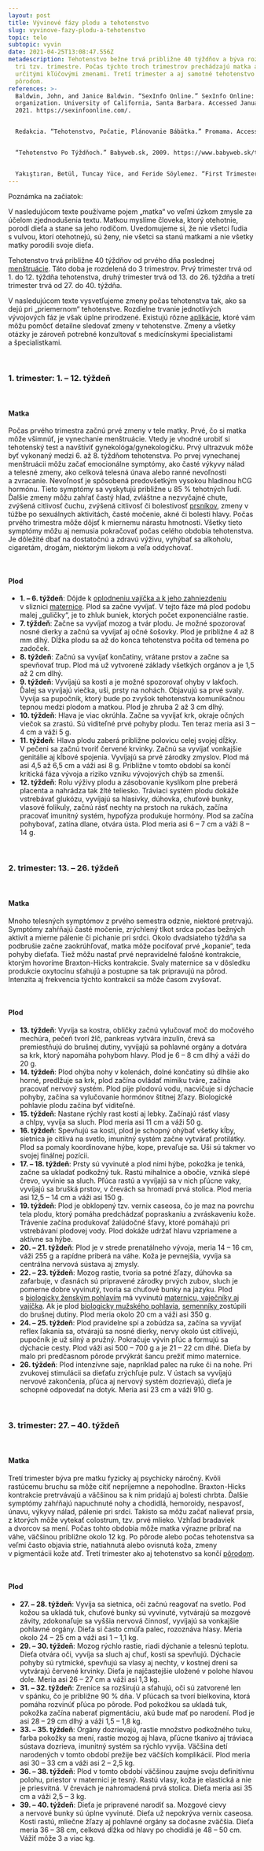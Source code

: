 ```yaml
---
layout: post
title: Vývinové fázy plodu a tehotenstvo
slug: vyvinove-fazy-plodu-a-tehotenstvo
topic: telo
subtopic: vyvin
date: 2021-04-25T13:08:47.556Z
metadescription: Tehotenstvo bežne trvá približne 40 týždňov a býva rozdelené na
  tri tzv. trimestre. Počas týchto troch trimestrov prechádzajú matka aj plod
  určitými kľúčovými zmenami. Tretí trimester a aj samotné tehotenstvo sa končí
  pôrodom.
references: >-
  Baldwin, John, and Janice Baldwin. “SexInfo Online.” SexInfo Online: nonprofit
  organization. University of California, Santa Barbara. Accessed January 1,
  2021. https://sexinfoonline.com/. 


  Redakcia. “Tehotenstvo, Počatie, Plánovanie Bábätka.” Promama. Accessed March 20, 2021. https://www.promama.sk/tehotenstvo/vyhladavanie?kategorie=41. 


  “Tehotenstvo Po Týždňoch.” Babyweb.sk, 2009. https://www.babyweb.sk/tehotenstvo-po-tyzdnoch-13. 


  Yakıştıran, Betül, Tuncay Yüce, and Feride Söylemez. “First Trimester Bleeding and Pregnancy Outcomes: Case-Control Study.” IJWHR. International Journal of Women’s Health and Reproduction Sciences, January 2016. http://www.ijwhr.net/pdf/pdf_IJWHR_133.pdf.
---
```

<div class='notes'>

Poznámka na začiatok:

V nasledujúcom texte používame pojem „matka“ vo veľmi úzkom zmysle za účelom zjednodušenia textu. Matkou myslíme človeka, ktorý otehotnie, porodí dieťa a stane sa jeho rodičom. Uvedomujeme si, že nie všetci ľudia s vulvou, ktorí otehotnejú, sú ženy, nie všetci sa stanú matkami a nie všetky matky porodili svoje dieťa.

</div>

Tehotenstvo trvá približne 40 týždňov od prvého dňa poslednej [menštruácie](/menstruacny-cyklus/). Táto doba je rozdelená do 3 trimestrov. Prvý trimester trvá od 1. do 12. týždňa tehotenstva, druhý trimester trvá od 13. do 26. týždňa a tretí trimester trvá od 27. do 40. týždňa. 

V nasledujúcom texte vysvetľujeme zmeny počas tehotenstva tak, ako sa dejú pri „priemernom“ tehotenstve. Rozdielne trvanie jednotlivých vývojových fáz je však úplne prirodzené. Existujú rôzne [aplikácie](https://www.cosmopolitan.com/sex-love/a17887712/best-pregnancy-tracker-app/), ktoré vám môžu pomôcť detailne sledovať zmeny v tehotenstve. Zmeny a všetky otázky je zároveň potrebné konzultovať s medicínskymi špecialistami a špecialistkami.

<br>

### **1. trimester: 1. – 12. týždeň**

<br>

#### Matka

Počas prvého trimestra začnú prvé zmeny v tele matky. Prvé, čo si matka môže všimnúť, je vynechanie menštruácie. Vtedy je vhodné urobiť si tehotenský test a navštíviť gynekológa/gynekologičku. Prvý ultrazvuk môže byť vykonaný medzi 6. až 8. týždňom tehotenstva. Po prvej vynechanej menštruácii môžu začať emocionálne symptómy, ako časté výkyvy nálad a telesné zmeny, ako celková telesná únava alebo ranné nevoľnosti a zvracanie. Nevoľnosť je spôsobená predovšetkým vysokou hladinou hCG hormónu. Tieto symptómy sa vyskytujú približne u 85 % tehotných ľudí. Ďalšie zmeny môžu zahŕať častý hlad, zvláštne a nezvyčajné chute, zvýšená citlivosť čuchu, zvýšená citlivosť či bolestivosť [prsníkov](/prsia/), zmeny v túžbe po sexuálnych aktivitách, časté močenie, akné či bolesti hlavy. Počas prvého trimestra môže dôjsť k miernemu nárastu hmotnosti. Všetky tieto symptómy môžu aj nemusia pokračovať počas celého obdobia tehotenstva. Je dôležité dbať na dostatočnú a zdravú výživu, vyhýbať sa alkoholu, cigaretám, drogám, niektorým liekom a veľa oddychovať. 

<br>

#### Plod

* **1. – 6. týždeň**: Dôjde k [oplodneniu vajíčka a k jeho zahniezdeniu](/zaciatok-tehotenstva/) v sliznici [maternice](/vnutorne-pohlavne-ustrojenstvo-cloveka-s-vulvou/). Plod sa začne vyvíjať. V tejto fáze má plod podobu malej „guličky“, je to zhluk buniek, ktorých počet exponenciálne rastie.
* **7. týždeň**: Začne sa vyvíjať mozog a tvár plodu. Je možné spozorovať nosné dierky a začnú sa vyvíjať aj očné šošovky. Plod je približne 4 až 8 mm dlhý. Dĺžka plodu sa až do konca tehotenstva počíta od temena po zadoček. 
* **8. týždeň**: Začnú sa vyvíjať končatiny, vrátane prstov a začne sa spevňovať trup. Plod má už vytvorené základy všetkých orgánov a je 1,5 až 2 cm dlhý.
* **9. týždeň**: Vyvíjajú sa kosti a je možné spozorovať ohyby v lakťoch. Ďalej sa vyvíjajú viečka, uši, prsty na nohách. Objavujú sa prvé svaly. Vyvíja sa pupočník, ktorý bude po zvyšok tehotenstva komunikačnou tepnou medzi plodom a matkou. Plod je zhruba 2 až 3 cm dlhý. 
* **10. týždeň**: Hlava je viac okrúhla. Začne sa vyvíjať krk, okraje očných viečok sa zrastú. Sú viditeľné prvé pohyby plodu. Ten teraz meria asi 3 – 4 cm a váži 5 g. 
* **11. týždeň**: Hlava plodu zaberá približne polovicu celej svojej dĺžky. V pečeni sa začnú tvoriť červené krvinky. Začnú sa vyvíjať vonkajšie genitálie aj kĺbové spojenia. Vyvíjajú sa prvé zárodky zmyslov. Plod má asi 4,5 až 6,5 cm a váži asi 8 g. Približne v tomto období sa končí kritická fáza vývoja a riziko vzniku vývojových chýb sa zmenší.
* **12. týždeň**: Rolu výživy plodu a zásobovanie kyslíkom plne preberá placenta a nahrádza tak žlté teliesko. Tráviaci systém plodu dokáže vstrebávať glukózu, vyvíjajú sa hlasivky, dúhovka, chuťové bunky, vlasové folikuly, začnú rásť nechty na prstoch na rukách, začína pracovať imunitný systém, hypofýza produkuje hormóny. Plod sa začína pohybovať, zatína dlane, otvára ústa. Plod meria asi 6 – 7 cm a váži 8 – 14 g.

<br>

### **2. trimester: 13. – 26. týždeň**

<br>

#### Matka

Mnoho telesných symptómov z prvého semestra odznie, niektoré pretrvajú. Symptómy zahŕňajú časté močenie, zrýchlený tlkot srdca počas bežných aktivít a mierne pálenie či pichanie pri srdci. Okolo dvadsiateho týždňa sa podbrušie začne zaokrúhľovať, matka môže pociťovať prvé „kopanie“, teda pohyby dieťaťa. Tiež môžu nastať prvé nepravidelné falošné kontrakcie, ktorým hovoríme Braxton-Hicks kontrakcie. Svaly maternice sa v dôsledku produkcie oxytocínu sťahujú a postupne sa tak pripravujú na pôrod. Intenzita aj frekvencia týchto kontrakcií sa môže časom zvyšovať. 

<br>

#### Plod

* **13. týždeň**: Vyvíja sa kostra, obličky začnú vylučovať moč do močového mechúra, pečeň tvorí žlč, pankreas vytvára inzulín, črevá sa premiestňujú do brušnej dutiny, vyvíjajú sa pohlavné orgány a dotvára sa krk, ktorý napomáha pohybom hlavy. Plod je 6 – 8 cm dlhý a váži do 20 g.
* **14. týždeň**: Plod ohýba nohy v kolenách, dolné končatiny sú dlhšie ako horné, predlžuje sa krk, plod začína ovládať mimiku tváre, začína pracovať nervový systém. Plod pije plodovú vodu, nacvičuje si dýchacie pohyby, začína sa vylučovanie hormónov štítnej žľazy. Biologické pohlavie plodu začína byť viditeľné. 
* **15. týždeň**: Nastane rýchly rast kostí aj lebky. Začínajú rásť vlasy a chlpy, vyvíja sa sluch. Plod meria asi 11 cm a váži 50 g.
* **16. týždeň**: Spevňujú sa kosti, plod je schopný ohýbať všetky kĺby, sietnica je citlivá na svetlo, imunitný systém začne vytvárať protilátky. Plod sa pomaly koordinovane hýbe, kope, prevaľuje sa. Uši sú takmer vo svojej finálnej pozícii.
* **17. – 18. týždeň**: Prsty sú vyvinuté a plod nimi hýbe, pokožka je tenká, začne sa ukladať podkožný tuk. Rastú mihalnice a obočie, vzniká slepé črevo, vyvinie sa sluch. Pľúca rastú a vyvíjajú sa v nich pľúcne vaky, vyvíjajú sa brušká prstov, v črevách sa hromadí prvá stolica. Plod meria asi 12,5 – 14 cm a váži asi 150 g.
* **19. týždeň**: Plod je obklopený tzv. vernix caseosa, čo je maz na povrchu tela plodu, ktorý pomáha predchádzať popraskaniu a zvráskaveniu kože. Trávenie začína produkovať žalúdočné šťavy, ktoré pomáhajú pri vstrebávaní plodovej vody. Plod dokáže udržať hlavu vzpriamene a aktívne sa hýbe. 
* **20. – 21. týždeň**: Plod je v strede prenatálneho vývoja, meria 14 – 16 cm, váži 255 g a rapídne priberá na váhe. Koža je pevnejšia, vyvíja sa centrálna nervová sústava aj zmysly. 
* **22. – 23. týždeň**: Mozog rastie, tvoria sa potné žľazy, dúhovka sa zafarbuje, v ďasnách sú pripravené zárodky prvých zubov, sluch je pomerne dobre vyvinutý, tvoria sa chuťové bunky na jazyku. Plod s [biologicky ženským pohlavím](/pohlavna-anatomia/) má vyvinutú [maternicu, vaječníky aj vajíčka](/vnutorne-pohlavne-ustrojenstvo-cloveka-s-vulvou/). Ak je plod [biologicky mužského pohlavia](/pohlavna-anatomia/), [semenníky ](/vnutorne-pohlavne-ustrojenstvo-cloveka-s-penisom/)zostúpili do brušnej dutiny. Plod meria okolo 20 cm a váži asi 350 g.
* **24. – 25. týždeň**: Plod pravidelne spí a zobúdza sa, začína sa vyvíjať reflex ľakania sa, otvárajú sa nosné dierky, nervy okolo úst citlivejú, pupočník je už silný a pružný. Pokračuje vývin pľúc a formujú sa dýchacie cesty. Plod váži asi 500 – 700 g a je 21 – 22 cm dlhé. Dieťa by malo pri predčasnom pôrode prvýkrát šancu prežiť mimo maternice. 
* **26. týždeň**: Plod intenzívne saje, napríklad palec na ruke či na nohe. Pri zvukovej stimulácii sa dieťaťu zrýchľuje pulz. V ústach sa vyvíjajú nervové zakončenia, pľúca aj nervový systém dozrievajú, dieťa je schopné odpovedať na dotyk. Meria asi 23 cm a váži 910 g.

<br>

### **3. trimester: 27. – 40. týždeň**

<br>

#### Matka

Tretí trimester býva pre matku fyzicky aj psychicky náročný. Kvôli rastúcemu bruchu sa môže cítiť nepríjemne a nepohodlne. Braxton-Hicks kontrakcie pretrvávajú a väčšinou sa k nim pridajú aj bolesti chrbta. Ďalšie symptómy zahŕňajú napuchnuté nohy a chodidlá, hemoroidy, nespavosť, únavu, výkyvy nálad, pálenie pri srdci. Takisto sa môžu začať nalievať prsia, z ktorých môže vytekať colostrum, tzv. prvé mlieko. Vzhľad bradaviek a dvorcov sa mení. Počas tohto obdobia môže matka výrazne pribrať na váhe, väčšinou približne okolo 12 kg. Po pôrode alebo počas tehotenstva sa veľmi často objavia strie, natiahnutá alebo ovisnutá koža, zmeny v pigmentácii kože atď. Tretí trimester ako aj tehotenstvo sa končí [pôrodom](/porod/).

<br>

#### Plod

* **27. – 28. týždeň**: Vyvíja sa sietnica, oči začnú reagovať na svetlo. Pod kožou sa ukladá tuk, chuťové bunky sú vyvinuté, vytvárajú sa mozgové závity, zdokonaľuje sa vyššia nervová činnosť, vyvíjajú sa vonkajšie pohlavné orgány. Dieťa si často cmúľa palec, rozoznáva hlasy. Meria okolo 24 – 25 cm a váži asi 1 – 1,1 kg.
* **29. – 30. týždeň**: Mozog rýchlo rastie, riadi dýchanie a telesnú teplotu. Dieťa otvára oči, vyvíja sa sluch aj chuť, kosti sa spevňujú. Dýchacie pohyby sú rytmické, spevňujú sa vlasy aj nechty, v kostnej dreni sa vytvárajú červené krvinky. Dieťa je najčastejšie uložené v polohe hlavou dole. Meria asi 26 – 27 cm a váži asi 1,3 kg.
* **31. – 32. týždeň**: Zrenice sa rozširujú a sťahujú, oči sú zatvorené len v spánku, čo je približne 90 % dňa. V pľúcach sa tvorí bielkovina, ktorá pomáha rozvinúť pľúca po pôrode. Pod pokožkou sa ukladá tuk, pokožka začína naberať pigmentáciu, akú bude mať po narodení. Plod je asi 28 – 29 cm dlhý a váži 1,5 – 1,8 kg. 
* **33. – 35. týždeň**: Orgány dozrievajú, rastie množstvo podkožného tuku, farba pokožky sa mení, rastie mozog aj hlava, pľúcne tkanivo aj tráviaca sústava dozrieva, imunitný systém sa rýchlo vyvíja. Väčšina detí narodených v tomto období prežije bez väčších komplikácií. Plod meria asi 30 – 33 cm a váži asi 2 – 2,5 kg.
* **36. – 38. týždeň**: Plod v tomto období väčšinou zaujme svoju definitívnu polohu, priestor v maternici je tesný. Rastú vlasy, koža je elastická a nie je priesvitná. V črevách je nahromadená prvá stolica. Dieťa meria asi 35 cm a váži 2,5 – 3 kg. 
* **39. – 40. týždeň**: Dieťa je pripravené narodiť sa. Mozgové cievy a nervové bunky sú úplne vyvinuté. Dieťa už nepokrýva vernix caseosa. Kosti rastú, mliečne žľazy aj pohlavné orgány sa dočasne zväčšia. Dieťa meria 36 – 38 cm, celková dĺžka od hlavy po chodidlá je 48 – 50 cm. Vážiť môže 3 a viac kg.